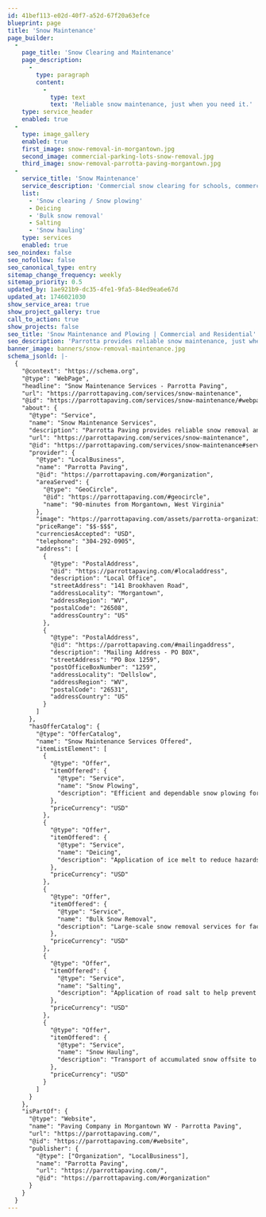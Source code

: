 ```yaml
---
id: 41bef113-e02d-40f7-a52d-67f20a63efce
blueprint: page
title: 'Snow Maintenance'
page_builder:
  -
    page_title: 'Snow Clearing and Maintenance'
    page_description:
      -
        type: paragraph
        content:
          -
            type: text
            text: 'Reliable snow maintenance, just when you need it.'
    type: service_header
    enabled: true
  -
    type: image_gallery
    enabled: true
    first_image: snow-removal-in-morgantown.jpg
    second_image: commercial-parking-lots-snow-removal.jpg
    third_image: snow-removal-parrotta-paving-morgantown.jpg
  -
    service_title: 'Snow Maintenance'
    service_description: 'Commercial snow clearing for schools, commercial properties, and residential neighborhoods'
    list:
      - 'Snow clearing / Snow plowing'
      - Deicing
      - 'Bulk snow removal'
      - Salting
      - 'Snow hauling'
    type: services
    enabled: true
seo_noindex: false
seo_nofollow: false
seo_canonical_type: entry
sitemap_change_frequency: weekly
sitemap_priority: 0.5
updated_by: 1ae921b9-dc35-4fe1-9fa5-84ed9ea6e67d
updated_at: 1746021030
show_service_area: true
show_project_gallery: true
call_to_action: true
show_projects: false
seo_title: 'Snow Maintenance and Plowing | Commercial and Residential'
seo_description: 'Parrotta provides reliable snow maintenance, just when you need it. Give us a call for estimates, 304-292-0905.'
banner_image: banners/snow-removal-maintenance.jpg
schema_jsonld: |-
  {
    "@context": "https://schema.org",
    "@type": "WebPage",
    "headline": "Snow Maintenance Services - Parrotta Paving",
    "url": "https://parrottapaving.com/services/snow-maintenance",
    "@id": "https://parrottapaving.com/services/snow-maintenance/#webpage",
    "about": {
      "@type": "Service",
      "name": "Snow Maintenance Services",
      "description": "Parrotta Paving provides reliable snow removal and maintenance services including snow plowing, deicing, salting, and snow hauling throughout Morgantown and surrounding areas.",
      "url": "https://parrottapaving.com/services/snow-maintenance",
      "@id": "https://parrottapaving.com/services/snow-maintenance#service",
      "provider": {
        "@type": "LocalBusiness",
        "name": "Parrotta Paving",
        "@id": "https://parrottapaving.com/#organization",
        "areaServed": {
          "@type": "GeoCircle",
          "@id": "https://parrottapaving.com/#geocircle",
          "name": "90-minutes from Morgantown, West Virginia"
        },
        "image": "https://parrottapaving.com/assets/parrotta-organizational-logo.jpg",
        "priceRange": "$$-$$$",
        "currenciesAccepted": "USD",
        "telephone": "304-292-0905",
        "address": [
          {
            "@type": "PostalAddress",
            "@id": "https://parrottapaving.com/#localaddress",
            "description": "Local Office",
            "streetAddress": "141 Brookhaven Road",
            "addressLocality": "Morgantown",
            "addressRegion": "WV",
            "postalCode": "26508",
            "addressCountry": "US"
          },
          {
            "@type": "PostalAddress",
            "@id": "https://parrottapaving.com/#mailingaddress",
            "description": "Mailing Address - PO BOX",
            "streetAddress": "PO Box 1259",
            "postOfficeBoxNumber": "1259",
            "addressLocality": "Dellslow",
            "addressRegion": "WV",
            "postalCode": "26531",
            "addressCountry": "US"
          }
        ]
      },
      "hasOfferCatalog": {
        "@type": "OfferCatalog",
        "name": "Snow Maintenance Services Offered",
        "itemListElement": [
          {
            "@type": "Offer",
            "itemOffered": {
              "@type": "Service",
              "name": "Snow Plowing",
              "description": "Efficient and dependable snow plowing for commercial and residential properties."
            },
            "priceCurrency": "USD"
          },
          {
            "@type": "Offer",
            "itemOffered": {
              "@type": "Service",
              "name": "Deicing",
              "description": "Application of ice melt to reduce hazards on roads, sidewalks, and parking lots."
            },
            "priceCurrency": "USD"
          },
          {
            "@type": "Offer",
            "itemOffered": {
              "@type": "Service",
              "name": "Bulk Snow Removal",
              "description": "Large-scale snow removal services for facilities and parking lots."
            },
            "priceCurrency": "USD"
          },
          {
            "@type": "Offer",
            "itemOffered": {
              "@type": "Service",
              "name": "Salting",
              "description": "Application of road salt to help prevent ice buildup and maintain safety."
            },
            "priceCurrency": "USD"
          },
          {
            "@type": "Offer",
            "itemOffered": {
              "@type": "Service",
              "name": "Snow Hauling",
              "description": "Transport of accumulated snow offsite to ensure clear and functional spaces."
            },
            "priceCurrency": "USD"
          }
        ]
      }
    },
    "isPartOf": {
      "@type": "Website",
      "name": "Paving Company in Morgantown WV - Parrotta Paving",
      "url": "https://parrottapaving.com/",
      "@id": "https://parrottapaving.com/#website",
      "publisher": {
        "@type": ["Organization", "LocalBusiness"],
        "name": "Parrotta Paving",
        "url": "https://parrottapaving.com/",
        "@id": "https://parrottapaving.com/#organization"
      }
    }
  }
---
```

